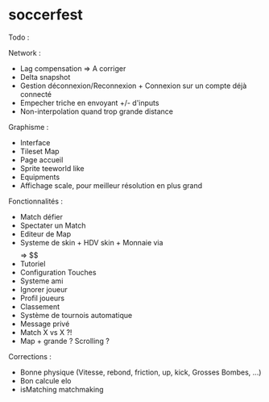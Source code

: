 # soccerfest 

Todo : 

Network :
- Lag compensation => A corriger
- Delta snapshot
- Gestion déconnexion/Reconnexion + Connexion sur un compte déjà connecté
- Empecher triche en envoyant +/- d'inputs
- Non-interpolation quand trop grande distance

Graphisme :
- Interface
- Tileset Map
- Page accueil
- Sprite teeworld like
- Equipments
- Affichage scale, pour meilleur résolution en plus grand

Fonctionnalités : 
- Match défier
- Spectater un Match
- Editeur de Map
- Systeme de skin + HDV skin + Monnaie via $$$$ => $$
- Tutoriel
- Configuration Touches
- Systeme ami
- Ignorer joueur
- Profil joueurs
- Classement
- Système de tournois automatique
- Message privé
- Match X vs X ?!
- Map + grande ? Scrolling ?

Corrections : 
- Bonne physique (Vitesse, rebond, friction, up, kick, Grosses Bombes, ...)
- Bon calcule elo
- isMatching matchmaking




